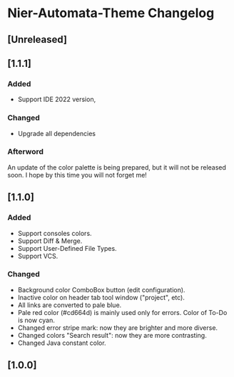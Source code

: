 <!-- Keep a Changelog guide -> https://keepachangelog.com -->

# Nier-Automata-Theme Changelog

## [Unreleased]

## [1.1.1]
### Added
- Support IDE 2022 version,

### Changed
- Upgrade all dependencies 

### Afterword
An update of the color palette is being prepared, but it will not be released soon. I hope by this time you will not forget me!

## [1.1.0]
### Added
- Support consoles colors.
- Support Diff & Merge.
- Support User-Defined File Types.
- Support VCS.

### Changed
- Background color ComboBox button (edit configuration).
- Inactive color on header tab tool window ("project", etc).
- All links are converted to pale blue.
- Pale red color (#cd664d) is mainly used only for errors.
Color of To-Do is now cyan.
- Changed error stripe mark: now they are brighter and more diverse.
- Changed colors "Search result": now they are more contrasting.
- Changed Java constant color.

## [1.0.0]